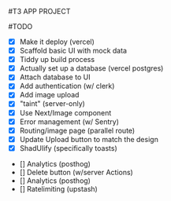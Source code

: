 #T3 APP PROJECT

#TODO

- [x] Make it deploy (vercel)
- [x] Scaffold basic UI with mock data
- [x] Tiddy up build process
- [x] Actually set up a database (vercel postgres)
- [x] Attach database to UI
- [x] Add authentication (w/ clerk)
- [x] Add image upload
- [x] "taint" (server-only)
- [x] Use Next/Image component
- [x] Error management (w/ Sentry)
- [x] Routing/image page (parallel route)
- [x] Update Upload button to match the design
- [x] ShadUIify (specifically toasts)
- [] Analytics (posthog)
- [] Delete button (w/server Actions)
- [] Analytics (posthog)
- [] Ratelimiting (upstash)

